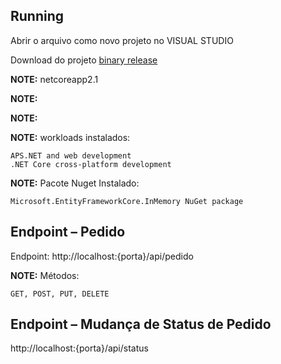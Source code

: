 ## Running

Abrir o arquivo como novo projeto no VISUAL STUDIO

Download do projeto [binary release](https://github.com/VictorFurlan/Web_Api.git)

**NOTE:** <TargetFramework>netcoreapp2.1</TargetFramework>

**NOTE:** <PackageReference Include="Microsoft.AspNetCore.Razor.Design" Version="2.1.2" PrivateAssets="All" />

**NOTE:** <PackageReference Include="Microsoft.EntityFrameworkCore.InMemory" Version="2.1.1" />

**NOTE:** workloads instalados:

```
APS.NET and web development
.NET Core cross-platform development
```

**NOTE:** Pacote Nuget Instalado:

```
Microsoft.EntityFrameworkCore.InMemory NuGet package 
```
## Endpoint – Pedido

Endpoint: http://localhost:{porta}/api/pedido

**NOTE:** Métodos:

```
GET, POST, PUT, DELETE
```

## Endpoint – Mudança de Status de Pedido

http://localhost:{porta}/api/status